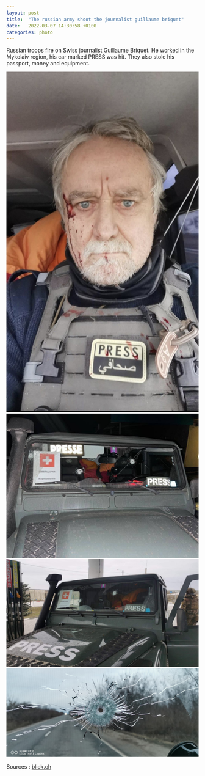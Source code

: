 ```yaml
---
layout: post
title:  "The russian army shoot the journalist guillaume briquet"
date:   2022-03-07 14:30:58 +0100
categories: photo
---
```


Russian troops fire on Swiss journalist Guillaume Briquet. He worked in the Mykolaiv region, his car marked PRESS was hit. They also stole his passport, money and equipment.

<img src="./assets/images/guillaume-briquet.jpeg">
<img src="./assets/images/voiture-guillaume-briquet.jpeg">
<img src="./assets/images/voiture-guillaume-briquet2.jpeg">
<img src="./assets/images/voiture-guillaume-briquet3.jpeg">

Sources : <a href="https://www.blick.ch/ausland/reisepass-weg-fotoausruestung-weg-3000-euro-weg-schweizer-journalist-in-der-ukraine-angeschossen-und-beklaut-id17295618.html">blick.ch</a>
